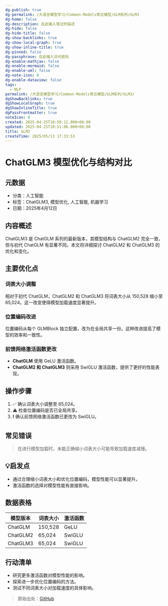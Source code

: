 ```yaml
---
dg-publish: true
dg-permalink: /大语言模型学习/Common-Models常见模型/GLM系列/GLM3
dg-home: false
dg-description: 在此输入笔记的描述
dg-hide: false
dg-hide-title: false
dg-show-backlinks: true
dg-show-local-graph: true
dg-show-inline-title: true
dg-pinned: false
dg-passphrase: 在此输入访问密码
dg-enable-mathjax: false
dg-enable-mermaid: false
dg-enable-uml: false
dg-note-icon: 0
dg-enable-dataview: false
tags:
  - NLP
permalink: /大语言模型学习/Common-Models常见模型/GLM系列/GLM3/
dgShowBacklinks: true
dgShowLocalGraph: true
dgShowInlineTitle: true
dgPassFrontmatter: true
noteIcon: 0
created: 2025-04-25T10:50:12.000+08:00
updated: 2025-04-25T10:51:06.000+08:00
title: GLM3
createTime: 2025/05/13 17:33:53
---
```




# ChatGLM3 模型优化与结构对比

## 元数据
- 分类：人工智能
- 标签：ChatGLM3, 模型优化, 人工智能, 机器学习
- 日期：2025年4月12日


## 内容概述
ChatGLM3 是 ChatGLM 系列的最新版本，其模型结构与 ChatGLM2 完全一致，但与初代 ChatGLM 有显著不同。本文将详细探讨 ChatGLM2 和 ChatGLM3 的优化和变化。


## 主要优化点

### 词表大小调整
相对于初代 ChatGLM，ChatGLM2 和 ChatGLM3 将词表大小从 150,528 缩小至 65,024。这一改变使得模型加载速度显著提升。


### 位置编码改进
位置编码从每个 GLMBlock 独立配置，改为在全局共享一份。这种改进提高了模型的效率和一致性。


### 前馈网络激活函数更改
- **ChatGLM** 使用 GeLU 激活函数。
- **ChatGLM2 和 ChatGLM3** 则采用 SwiGLU 激活函数，提供了更好的性能表现。


## 操作步骤
1. ✅ 确认词表大小调整至 65,024。
2. ⚠ 检查位置编码是否已全局共享。
3. ❗ 确认前馈网络激活函数已更改为 SwiGLU。


## 常见错误
> 在进行模型加载时，未能正确缩小词表大小可能导致加载速度减慢。


## 💡启发点
- 通过合理缩小词表大小和优化位置编码，模型性能可以显著提升。
- 激活函数的选择对模型性能有直接影响。


## 数据表格
| 模型版本 | 词表大小 | 激活函数 |
|----------|----------|----------|
| ChatGLM  | 150,528  | GeLU     |
| ChatGLM2 | 65,024   | SwiGLU   |
| ChatGLM3 | 65,024   | SwiGLU   |


## 行动清单
- 研究更多激活函数对模型性能的影响。
- 探索进一步优化位置编码的方法。
- 测试不同词表大小对加载速度的具体影响。

> 原始出处：[GitHub](https://github.com/THUDM/ChatGLM3)
